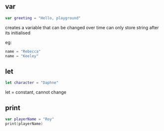 ## var
```swift
var greeting = "Hello, playground"
```

creates a variable that can be changed over time
can only store string after its initialised 

eg:
```swift
name = "Rebecca"
name = "Keeley"
```

## let
```swift
let character = "Daphne"
```

let = constant, cannot change

## print
```swift
var playerName = "Roy"
print(playerName)
```

